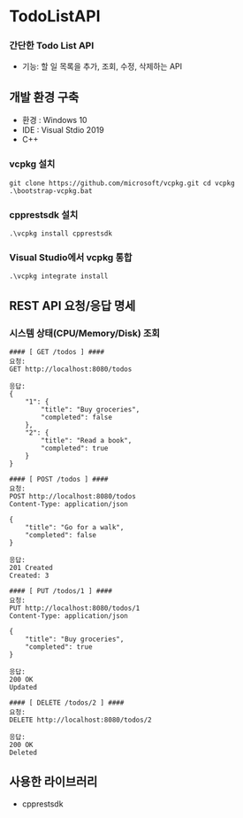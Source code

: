 # TodoListAPI
### 간단한 Todo List API
+ 기능: 할 일 목록을 추가, 조회, 수정, 삭제하는 API

## 개발 환경 구축
+ 환경 : Windows 10
+ IDE : Visual Stdio 2019
+ C++

### vcpkg 설치
    git clone https://github.com/microsoft/vcpkg.git cd vcpkg
    .\bootstrap-vcpkg.bat
    
### cpprestsdk 설치
    .\vcpkg install cpprestsdk

### Visual Studio에서 vcpkg 통합
    .\vcpkg integrate install

## REST API 요청/응답 명세
### 시스템 상태(CPU/Memory/Disk) 조회
    #### [ GET /todos ] ####
    요청:
    GET http://localhost:8080/todos

    응답:
    {
        "1": {
            "title": "Buy groceries",
            "completed": false
        },
        "2": {
            "title": "Read a book",
            "completed": true
        }
    }

    #### [ POST /todos ] ####
    요청:
    POST http://localhost:8080/todos
    Content-Type: application/json

    {
        "title": "Go for a walk",
        "completed": false
    }

    응답:
    201 Created
    Created: 3

    #### [ PUT /todos/1 ] ####
    요청:
    PUT http://localhost:8080/todos/1
    Content-Type: application/json

    {
        "title": "Buy groceries",
        "completed": true
    }

    응답:
    200 OK
    Updated

    #### [ DELETE /todos/2 ] ####
    요청:
    DELETE http://localhost:8080/todos/2

    응답:
    200 OK
    Deleted
    
## 사용한 라이브러리
+ cpprestsdk
